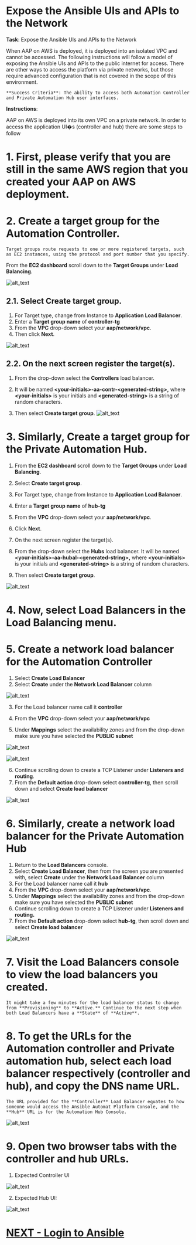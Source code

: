 <h1>Expose the Ansible UIs and APIs to the Network</h1>

**Task**: Expose the Ansible UIs and APIs to the Network

When AAP on AWS is deployed, it is deployed into an isolated VPC and cannot be accessed.    The following instructions will follow a model of exposing the Ansible UIs and APIs to the public internet for access.  There are other ways to access the platform via private networks, but those require advanced configuration that is not covered in the scope of this environment.

    **Success Criteria**: The ability to access both Automation Controller and Private Automation Hub user interfaces.

**Instructions**:

AAP on AWS is deployed into its own VPC on a private network.  In order to access the application UI�s (controller and hub) there are some steps to follow



# 1. First, please verify that you are still in the same AWS region that you created your AAP on AWS deployment.
# 2. Create a target group for the Automation Controller.  

    Target groups route requests to one or more registered targets, such as EC2 instances, using the protocol and port number that you specify.

From the **EC2 dashboard** scroll down to the **Target Groups** under **Load Balancing**.

![alt_text](images/image13.png "image_tooltip")

## 2.1. Select **Create target group**.  
1. For Target type, change from Instance to **Application Load Balancer**.  
2. Enter a **Target group name** of **controller-tg**
3. From the **VPC** drop-down select your **aap/network/vpc**.  
4. Then click **Next**.


![alt_text](images/image14.png "image_tooltip")

## 2.2. On the next screen register the target(s).  
1. From the drop-down select the **Controllers** load balancer. 

2. It will be named **\<your-initials\>-aa-contr-\<generated-string\>,** where **\<your-initials\>** is your initials and **\<generated-string\>** is a string of random characters. 

3. Then select **Create target group**.
![alt_text](images/image15.png "image_tooltip")


# 3. Similarly, Create a target group for the Private Automation Hub.  

1. From the **EC2 dashboard** scroll down to the **Target Groups** under **Load Balancing**.

1. Select **Create target group**.  

1. For Target type, change from Instance to **Application Load Balancer**.  

1. Enter a **Target group name** of **hub-tg**

1. From the **VPC** drop-down select your **aap/network/vpc**.  

1. Click **Next**.

1. On the next screen register the target(s).  

1. From the drop-down select the **Hubs** load balancer.  It will be named **\<your-initials\>-aa-hubal-\<generated-string\>,** where **\<your-initials\>** is your initials and **\<generated-string\>** is a string of random characters. 

1. Then select **Create target group**.

![alt_text](images/image16.png "image_tooltip")

# 4. Now, select  **Load Balancers** in the **Load Balancing** menu.
# 5. Create a network load balancer for the Automation Controller
1. Select **Create Load Balancer**
2. Select **Create** under the **Network Load Balancer** column

![alt_text](images/image17.png "image_tooltip")

3. For the Load balancer name call it **controller**

4. From the **VPC** drop-down select your **aap/network/vpc**

5. Under **Mappings** select the availability zones and from the drop-down make sure you have selected the **PUBLIC subnet**

![alt_text](images/image18.png "image_tooltip")

![alt_text](images/image19.png "image_tooltip")

6. Continue scrolling down to create a TCP Listener under **Listeners and routing**.
7. From the **Default action** drop-down select **controller-tg**, then scroll down and select **Create load balancer**

![alt_text](images/image20.png "image_tooltip")

# 6. Similarly, create a network load balancer for the Private Automation Hub
1. Return to the **Load Balancers** console.
2. Select **Create Load Balancer**, then from the screen you are presented with, select **Create** under the **Network Load Balancer** column
3. For the Load balancer name call it **hub**
4. From the **VPC** drop-down select your **aap/network/vpc**.
5. Under **Mappings** select the availability zones and from the drop-down make sure you have selected the **PUBLIC subnet**
6. Continue scrolling down to create a TCP Listener under **Listeners and routing.**
7. From the **Default action** drop-down select **hub-tg**, then scroll down and select **Create load balancer**

![alt_text](images/image21.png "image_tooltip")

# 7. Visit the **Load Balancers** console to view the load balancers you created. 
    It might take a few minutes for the load balancer status to change from **Provisioning** to **Active.** Continue to the next step when both Load Balancers have a **State** of **Active**.

# 8. To get the URLs for the Automation controller and Private automation hub, select each load balancer respectively (**controller** and **hub**), and copy the **DNS name** URL.  
    The URL provided for the **Controller** Load Balancer equates to how someone would access the Ansible Automat Platform Console, and the **Hub** URL is for the Automation Hub Console.

![alt_text](images/image22.png "image_tooltip")

# 9.  Open two browser tabs with the controller and hub URLs.
1. Expected Controller UI

![alt_text](images/image23.png "image_tooltip")

2. Expected Hub UI:

![alt_text](images/image24.png "image_tooltip")


# [NEXT - Login to Ansible](page5.md)